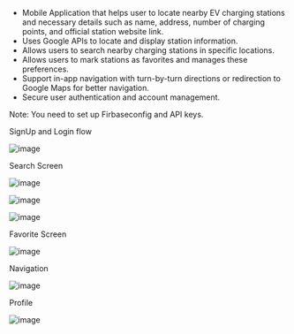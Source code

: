 - Mobile Application that helps user to locate nearby EV charging stations and necessary details such as name, address, number of charging points, and official station 
website link.
- Uses Google APIs to locate and display station information.
- Allows users to search nearby charging stations in specific locations.
- Allows users to mark stations as favorites and manages these preferences. 
- Support in-app navigation with turn-by-turn directions or redirection to Google Maps for better navigation. 
- Secure user authentication and account management. 

Note: You need to set up Firbaseconfig and API keys. 

SignUp and Login flow

![image](https://github.com/user-attachments/assets/61eb50fd-67bb-46d7-bc82-c81deaafa782)



Search Screen

![image](https://github.com/user-attachments/assets/ebfc0ca1-e6f0-4510-b2bd-e0e1c66b6493)

![image](https://github.com/user-attachments/assets/6dadd568-b9fe-4007-a61e-e98133784d37)

![image](https://github.com/user-attachments/assets/bf3647cc-15c9-4e0d-810e-8a7c3ce93244)



Favorite Screen

![image](https://github.com/user-attachments/assets/827dbac6-a78a-4b85-bccc-2bffeb95148f)


Navigation

![image](https://github.com/user-attachments/assets/7c872ceb-492e-4f31-894c-beeb855c8e01)


Profile

![image](https://github.com/user-attachments/assets/bf7066ed-3b47-4bff-a18d-7ca9dd3c1e5f)




